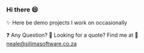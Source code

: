 ### Hi there 😄 

✨ Here be demo projects I work on occasionally

❓ Any Question? 💾 Looking for a quote? Find me at 📧 neale@silimasoftware.co.za
